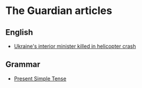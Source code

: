 # The Guardian articles

## English
- [Ukraine's interior minister killed in helicopter crash](/articles/en/ukraine_interior_minister_killed_in_helicopter_crash_brovary_kyiv.md)

## Grammar
- [Present Simple Tense](/english-grammar/present_simple_tense.md)

